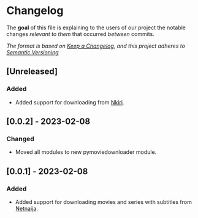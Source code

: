 # Changelog

The **goal** of this file is explaining to the users of our project the notable changes _relevant to them_ that occurred _between_ commits.

_The format is based on [Keep a Changelog](https://keepachangelog.com/en/1.0.0/), and this project adheres to [Semantic Versioning](https://semver.org/spec/v2.0.0.html)_

## [Unreleased]

### Added

- Added support for downloading from [Nkiri](https://nkiri.com/).


## [0.0.2] - 2023-02-08

### Changed
- Moved all modules to new pymoviedownloader module.


## [0.0.1] - 2023-02-08

### Added

- Added support for downloading movies and series with subtitles from [Netnaija](https://www.netnaija.net/).
